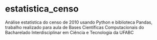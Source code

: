 # estatistica_censo
Análise estatística do censo de 2010 usando Python e biblioteca Pandas, trabalho realizado para aula de Bases Científicas Computacionais do Bacharelado Interdisciplinar em Ciência e Tecnologia da UFABC

